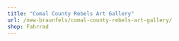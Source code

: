 ```yaml
---
title: "Comal County Rebels Art Gallery"
url: /new-braunfels/comal-county-rebels-art-gallery/
shop: Fahrrad
---
```

